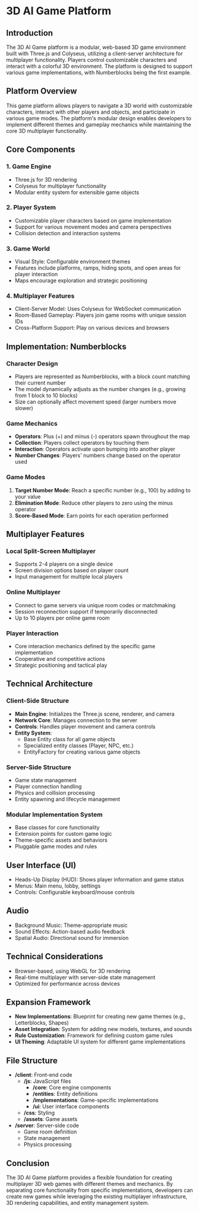 # 3D AI Game Platform
## Introduction
The 3D AI Game platform is a modular, web-based 3D game environment built with Three.js and Colyseus, utilizing a client-server architecture for multiplayer functionality. Players control customizable characters and interact with a colorful 3D environment. The platform is designed to support various game implementations, with Numberblocks being the first example.

## Platform Overview
This game platform allows players to navigate a 3D world with customizable characters, interact with other players and objects, and participate in various game modes. The platform's modular design enables developers to implement different themes and gameplay mechanics while maintaining the core 3D multiplayer functionality.

## Core Components

### 1. Game Engine
- Three.js for 3D rendering
- Colyseus for multiplayer functionality
- Modular entity system for extensible game objects

### 2. Player System
- Customizable player characters based on game implementation
- Support for various movement modes and camera perspectives
- Collision detection and interaction systems

### 3. Game World
- Visual Style: Configurable environment themes
- Features include platforms, ramps, hiding spots, and open areas for player interaction
- Maps encourage exploration and strategic positioning

### 4. Multiplayer Features
- Client-Server Model: Uses Colyseus for WebSocket communication
- Room-Based Gameplay: Players join game rooms with unique session IDs
- Cross-Platform Support: Play on various devices and browsers

## Implementation: Numberblocks

### Character Design
- Players are represented as Numberblocks, with a block count matching their current number
- The model dynamically adjusts as the number changes (e.g., growing from 1 block to 10 blocks)
- Size can optionally affect movement speed (larger numbers move slower)

### Game Mechanics
- **Operators**: Plus (+) and minus (-) operators spawn throughout the map
- **Collection**: Players collect operators by touching them
- **Interaction**: Operators activate upon bumping into another player
- **Number Changes**: Players' numbers change based on the operator used

### Game Modes
1. **Target Number Mode**: Reach a specific number (e.g., 100) by adding to your value
2. **Elimination Mode**: Reduce other players to zero using the minus operator
3. **Score-Based Mode**: Earn points for each operation performed

## Multiplayer Features

### Local Split-Screen Multiplayer
- Supports 2-4 players on a single device
- Screen division options based on player count
- Input management for multiple local players

### Online Multiplayer
- Connect to game servers via unique room codes or matchmaking
- Session reconnection support if temporarily disconnected
- Up to 10 players per online game room

### Player Interaction
- Core interaction mechanics defined by the specific game implementation
- Cooperative and competitive actions
- Strategic positioning and tactical play

## Technical Architecture

### Client-Side Structure
- **Main Engine**: Initializes the Three.js scene, renderer, and camera
- **Network Core**: Manages connection to the server
- **Controls**: Handles player movement and camera controls
- **Entity System**: 
  - Base Entity class for all game objects
  - Specialized entity classes (Player, NPC, etc.)
  - EntityFactory for creating various game objects

### Server-Side Structure
- Game state management
- Player connection handling
- Physics and collision processing
- Entity spawning and lifecycle management

### Modular Implementation System
- Base classes for core functionality
- Extension points for custom game logic
- Theme-specific assets and behaviors
- Pluggable game modes and rules

## User Interface (UI)
- Heads-Up Display (HUD): Shows player information and game status
- Menus: Main menu, lobby, settings
- Controls: Configurable keyboard/mouse controls

## Audio
- Background Music: Theme-appropriate music
- Sound Effects: Action-based audio feedback
- Spatial Audio: Directional sound for immersion

## Technical Considerations
- Browser-based, using WebGL for 3D rendering
- Real-time multiplayer with server-side state management
- Optimized for performance across devices

## Expansion Framework
- **New Implementations**: Blueprint for creating new game themes (e.g., Letterblocks, Shapes)
- **Asset Integration**: System for adding new models, textures, and sounds
- **Rule Customization**: Framework for defining custom game rules
- **UI Theming**: Adaptable UI system for different game implementations

## File Structure
- **/client**: Front-end code
  - **/js**: JavaScript files
    - **/core**: Core engine components
    - **/entities**: Entity definitions
    - **/implementations**: Game-specific implementations
    - **/ui**: User interface components
  - **/css**: Styling
  - **/assets**: Game assets
- **/server**: Server-side code
  - Game room definition
  - State management
  - Physics processing

## Conclusion
The 3D AI Game platform provides a flexible foundation for creating multiplayer 3D web games with different themes and mechanics. By separating core functionality from specific implementations, developers can create new games while leveraging the existing multiplayer infrastructure, 3D rendering capabilities, and entity management system.
